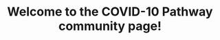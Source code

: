 ---
display-name: "COVID-19"

title: "Welcome to the COVID-10 Pathway community page!"

description: "This special subset of disease pathways is being highlighted during the current COVID-19 crisis. This content is released under a CC0 waiver to be freely used, re-used and distributed. Let us know if you add a new pathway or want to recommend one for this collection. A paper about this project was published in Scientific Data: [Ostaszewski, et al., Scientific data 7.1 (2020): 1-4](http://dx.doi.org/10.1038/s41597-020-0477-8).
A more recent, longer paper from the whole community is available on bioRxiv: [Ostaszewski, et al., bioRxiv 2020.10.26.356014](https://www.biorxiv.org/content/10.1101/2020.10.26.356014v1)."

short-description: "This special subset of disease pathways is being highlighted during the current COVID-19 crisis. This content is released under a CC0 waiver to be freely used, re-used and distributed. Let us know if you add a new pathway or want to recommend one for this collection."

logo: "../assets/img/COVID19-dmap-project.svg"

logo-link: "https://covid.pages.uni.lu/"

support:

contribute: "We are helping to coordinate an international effort to build and curate pathway models relevant to the COVID-19 pandemic. If you find or add a pathway at WikiPathways that should be included in this collection, please let us know. Resources to get started:

-[Growing collection of COVID-19 pathways](https://www.wikipathways.org/index.php/Portal:Disease/COVIDPathways)
-[Published pathway figures related to COVID-19](https://gladstone-bioinformatics.shinyapps.io/shiny-covidpathways/)
-[Protein sequence alignments of SARS-CoV-2](https://alexanderpico.github.io/SARS-CoV-2_Alignments/)
-[COVID-19 disease map initiative](https://covid.pages.uni.lu/map_curation): a broader community of pathway curators working with WikiPathways, Pathway Commons, Reactome, Cell Designer and more.
-[Human Coronavirus protein identifiers](https://egonw.github.io/SARS-CoV-2-Queries/sparql/virusProteinsAll.code.html) and [SARS-CoV-2 protein identifiers](https://egonw.github.io/SARS-CoV-2-Queries/sparql/virusProteins.code.html)
-[PubChem list of the COVID-19 Portal pathways](https://pubchem.ncbi.nlm.nih.gov/#query=coronavirus&tab=pathway)
-[KG COVID-19](https://knowledge-graph-hub.github.io/kg-covid-19-dashboard/): a knowledge graph aggregating many sources as RDF"

community-tag: COVID19
---